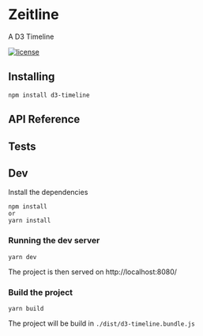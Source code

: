 # Zeitline

A D3 Timeline

[![license](https://img.shields.io/github/license/octree-gva/d3-timeline.svg?style=flat-square)]()

## Installing

```
npm install d3-timeline
```

## API Reference

## Tests


## Dev

Install the dependencies

```
npm install
or
yarn install
```

### Running the dev server

```
yarn dev
```

The project is then served on http://localhost:8080/

### Build the project

```
yarn build
```

The project will be build in `./dist/d3-timeline.bundle.js`

